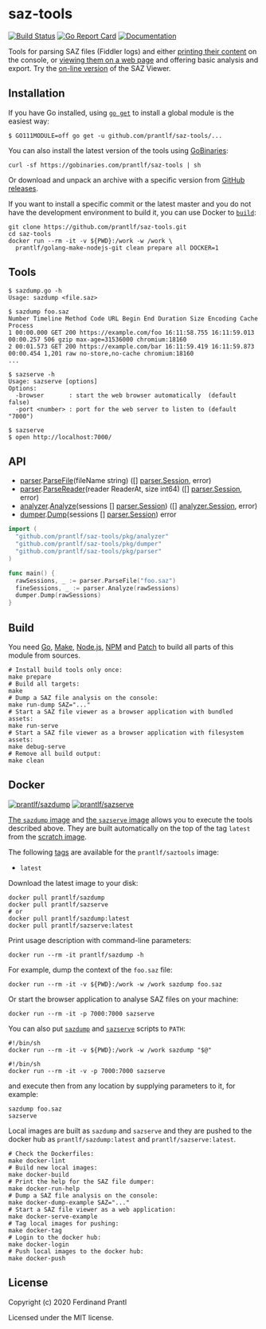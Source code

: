 # saz-tools

[![Build Status](https://travis-ci.org/prantlf/saz-tools.svg?branch=master)](https://travis-ci.org/prantlf/saz-tools)
[![Go Report Card](https://goreportcard.com/badge/github.com/prantlf/saz-tools)](https://goreportcard.com/report/github.com/prantlf/saz-tools)
[![Documentation](https://godoc.org/github.com/prantlf/saz-tools?status.svg)](http://godoc.org/github.com/prantlf/saz-tools)

Tools for parsing SAZ files (Fiddler logs) and either [printing their content] on the console, or [viewing them on a web page] and offering basic analysis and export. Try the [on-line version] of the SAZ Viewer.

## Installation

If you have Go installed, using [`go get`] to install a global module is the easiest way:

    $ GO111MODULE=off go get -u github.com/prantlf/saz-tools/...

You can also install the latest version of the tools using [GoBinaries]:

    curl -sf https://gobinaries.com/prantlf/saz-tools | sh

Or download and unpack an archive with a specific version from [GitHub releases].

If you want to install a specific commit or the latest master and you do not have the development environment to build it, you can use Docker to [`build`]:

    git clone https://github.com/prantlf/saz-tools.git
    cd saz-tools
    docker run --rm -it -v ${PWD}:/work -w /work \
      prantlf/golang-make-nodejs-git clean prepare all DOCKER=1

## Tools

```
$ sazdump.go -h
Usage: sazdump <file.saz>

$ sazdump foo.saz
Number Timeline Method Code URL Begin End Duration Size Encoding Cache Process
1 00:00.000 GET 200 https://example.com/foo 16:11:58.755 16:11:59.013 00:00.257 506 gzip max-age=31536000 chromium:18160
2 00:01.573 GET 200 https://example.com/bar 16:11:59.419 16:11:59.873 00:00.454 1,201 raw no-store,no-cache chromium:18160
...

$ sazserve -h
Usage: sazserve [options]
Options:
  -browser       : start the web browser automatically  (default false)
  -port <number> : port for the web server to listen to (default "7000")

$ sazserve
$ open http://localhost:7000/
```

## API

* [parser].[ParseFile](fileName string) ([] [parser.Session], error)
* [parser].[ParseReader](reader ReaderAt, size int64) ([] [parser.Session], error)
* [analyzer].[Analyze](sessions [] [parser.Session]) ([] [analyzer.Session], error)
* [dumper].[Dump](sessions [] [parser.Session]) error

```go
import (
  "github.com/prantlf/saz-tools/pkg/analyzer"
  "github.com/prantlf/saz-tools/pkg/dumper"
  "github.com/prantlf/saz-tools/pkg/parser"
)

func main() {
  rawSessions, _ := parser.ParseFile("foo.saz")
  fineSessions, _ := parser.Analyze(rawSessions)
  dumper.Dump(rawSessions)
}
```

## Build

You need [Go], [Make], [Node.js], [NPM] and [Patch] to build all parts of this module from sources.

    # Install build tools only once:
    make prepare
    # Build all targets:
    make
    # Dump a SAZ file analysis on the console:
    make run-dump SAZ="..."
    # Start a SAZ file viewer as a browser application with bundled assets:
    make run-serve
    # Start a SAZ file viewer as a browser application with filesystem assets:
    make debug-serve
    # Remove all build output:
    make clean

## Docker

[![prantlf/sazdump](http://dockeri.co/image/prantlf/sazdump)](https://hub.docker.com/repository/docker/prantlf/sazdump/) [![prantlf/sazserve](http://dockeri.co/image/prantlf/sazserve)](https://hub.docker.com/repository/docker/prantlf/sazserve/)

[The `sazdump` image] and [the `sazserve` image] allows you to execute the tools described above. They are built automatically on the top of the tag `latest` from the [scratch image].

The following [tags] are available for the `prantlf/saztools` image:

- `latest`

Download the latest image to your disk:

    docker pull prantlf/sazdump
    docker pull prantlf/sazserve
    # or
    docker pull prantlf/sazdump:latest
    docker pull prantlf/sazserve:latest

Print usage description with command-line parameters:

    docker run --rm -it prantlf/sazdump -h

For example, dump the context of the `foo.saz` file:

    docker run --rm -it -v ${PWD}:/work -w /work sazdump foo.saz

Or start the browser application to analyse SAZ files on your machine:

    docker run --rm -it -p 7000:7000 sazserve

You can also put [`sazdump`] and [`sazserve`] scripts to `PATH`:

    #!/bin/sh
    docker run --rm -it -v ${PWD}:/work -w /work sazdump "$@"

    #!/bin/sh
    docker run --rm -it -v -p 7000:7000 sazserve

and execute then from any location by supplying parameters to it, for example:

    sazdump foo.saz
    sazserve

Local images are built as `sazdump` and `sazserve` and they are pushed to the docker hub as `prantlf/sazdump:latest` and `prantlf/sazserve:latest`.

    # Check the Dockerfiles:
    make docker-lint
    # Build new local images:
    make docker-build
    # Print the help for the SAZ file dumper:
    make docker-run-help
    # Dump a SAZ file analysis on the console:
    make docker-dump-example SAZ="..."
    # Start a SAZ file viewer as a web application:
    make docker-serve-example
    # Tag local images for pushing:
    make docker-tag
    # Login to the docker hub:
    make docker-login
    # Push local images to the docker hub:
    make docker-push

## License

Copyright (c) 2020 Ferdinand Prantl

Licensed under the MIT license.

[on-line version]: https://viewsaz.herokuapp.com/
[`go get`]: https://golang.org/cmd/go/#hdr-Add_dependencies_to_current_module_and_install_them
[Go]: https://golang.org/
[golang repository]: https://hub.docker.com/_/golang
[Make]: https://www.gnu.org/software/make/
[Patch]: http://man7.org/linux/man-pages/man1/patch.1.html
[Node.js]: https://nodejs.org/
[NPM]: https://docs.npmjs.com/cli/npm
[GoBinaries]: https://gobinaries.com/
[GitHub releases]: https://github.com/prantlf/saz-tools/releases
[The `sazdump` image]: https://hub.docker.com/repository/docker/prantlf/sazdump
[the `sazserve` image]: https://hub.docker.com/repository/docker/prantlf/sazserve
[tags]: https://hub.docker.com/repository/docker/prantlf/saztools/tags
[scratch image]: https://hub.docker.com/_/scratch
[`build`]: bin/build
[`sazdump`]: bin/sazdump
[`sazserve`]: bin/sazserve
[printing their content]: https://godoc.org/github.com/prantlf/saz-tools/cmd/sazdump
[viewing them on a web page]: https://godoc.org/github.com/prantlf/saz-tools/cmd/sazserve
[parser]: https://godoc.org/github.com/prantlf/saz-tools/pkg/parser
[parser.Session]: https://godoc.org/github.com/prantlf/saz-tools/pkg/parser#Session
[ParseFile]: https://godoc.org/github.com/prantlf/saz-tools/pkg/parser#ParseFile
[ParseReader]: https://godoc.org/github.com/prantlf/saz-tools/pkg/parser#ParseReader
[analyzer]: https://godoc.org/github.com/prantlf/saz-tools/pkg/analyzer
[analyzer.Session]: https://godoc.org/github.com/prantlf/saz-tools/pkg/analyzer#Session
[Analyze]: https://godoc.org/github.com/prantlf/saz-tools/pkg/analyzer#Analyze
[dumper]: https://godoc.org/github.com/prantlf/saz-tools/pkg/dumper
[Dump]: https://godoc.org/github.com/prantlf/saz-tools/pkg/dumper#Dump
